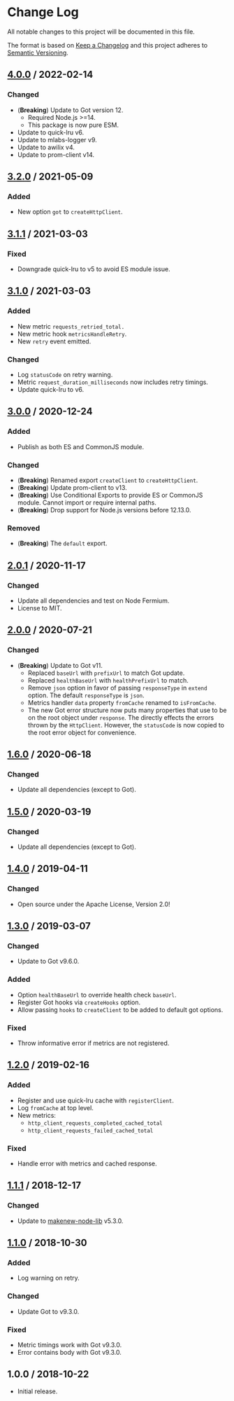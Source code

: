 # Change Log

All notable changes to this project will be documented in this file.

The format is based on [Keep a Changelog](https://keepachangelog.com/)
and this project adheres to [Semantic Versioning](https://semver.org/).

## [4.0.0] / 2022-02-14

### Changed

- (**Breaking**) Update to Got version 12.
    - Required Node.js >=14.
    - This package is now pure ESM.
- Update to quick-lru v6.
- Update to mlabs-logger v9.
- Update to awilix v4.
- Update to prom-client v14.

## [3.2.0] / 2021-05-09

### Added

- New option `got` to `createHttpClient`.

## [3.1.1] / 2021-03-03

### Fixed

- Downgrade quick-lru to v5 to avoid ES module issue.

## [3.1.0] / 2021-03-03

### Added

- New metric `requests_retried_total.`
- New metric hook `metricsHandleRetry`.
- New `retry` event emitted.

### Changed

- Log `statusCode` on retry warning.
- Metric `request_duration_milliseconds` now includes retry timings.
- Update quick-lru to v6.

## [3.0.0] / 2020-12-24

### Added

- Publish as both ES and CommonJS module.

### Changed

- (**Breaking**) Renamed export `createClient` to `createHttpClient`.
- (**Breaking**) Update prom-client to v13.
- (**Breaking**) Use Conditional Exports to provide ES or CommonJS module.
  Cannot import or require internal paths.
- (**Breaking**) Drop support for Node.js versions before 12.13.0.

### Removed

- (**Breaking**) The `default` export.

## [2.0.1] / 2020-11-17

### Changed

- Update all dependencies and test on Node Fermium.
- License to MIT.

## [2.0.0] / 2020-07-21

### Changed

- (**Breaking**) Update to Got v11.
  - Replaced `baseUrl` with `prefixUrl` to match Got update.
  - Replaced `healthBaseUrl` with `healthPrefixUrl` to match.
  - Remove `json` option in favor
    of passing `responseType` in `extend` option.
    The default `responseType` is `json`.
  - Metrics handler `data` property `fromCache` renamed to `isFromCache`.
  - The new Got error structure now puts many properties that use to be on the
    root object under `response`.
    The directly effects the errors thrown by the `HttpClient`.
    However, the `statusCode` is now copied to the root error object
    for convenience.

## [1.6.0] / 2020-06-18

### Changed

- Update all dependencies (except to Got).

## [1.5.0] / 2020-03-19

### Changed

- Update all dependencies (except to Got).

## [1.4.0] / 2019-04-11

### Changed

- Open source under the Apache License, Version 2.0!

## [1.3.0] / 2019-03-07

### Changed

- Update to Got v9.6.0.

### Added

- Option `healthBaseUrl` to override health check `baseUrl`.
- Register Got hooks via `createHooks` option.
- Allow passing `hooks` to `createClient` to be added to default got options.

### Fixed

- Throw informative error if metrics are not registered.

## [1.2.0] / 2019-02-16

### Added

- Register and use quick-lru cache with `registerClient`.
- Log `fromCache` at top level.
- New metrics:
  - `http_client_requests_completed_cached_total`
  - `http_client_requests_failed_cached_total`

### Fixed

- Handle error with metrics and cached response.

## [1.1.1] / 2018-12-17

### Changed

- Update to [makenew-node-lib] v5.3.0.

## [1.1.0] / 2018-10-30

### Added

- Log warning on retry.

### Changed

- Update Got to v9.3.0.

### Fixed

- Metric timings work with Got v9.3.0.
- Error contains body with Got v9.3.0.

## 1.0.0 / 2018-10-22

- Initial release.

[makenew-node-lib]: https://github.com/meltwater/makenew-node-lib

[Unreleased]: https://github.com/meltwater/mlabs-http/compare/v4.0.0...HEAD
[4.0.0]: https://github.com/meltwater/mlabs-http/compare/v3.2.0...v4.0.0
[3.2.0]: https://github.com/meltwater/mlabs-http/compare/v3.1.1...v3.2.0
[3.1.1]: https://github.com/meltwater/mlabs-http/compare/v3.1.0...v3.1.1
[3.1.0]: https://github.com/meltwater/mlabs-http/compare/v3.0.0...v3.1.0
[3.0.0]: https://github.com/meltwater/mlabs-http/compare/v2.0.1...v3.0.0
[2.0.1]: https://github.com/meltwater/mlabs-http/compare/v2.0.0...v2.0.1
[2.0.0]: https://github.com/meltwater/mlabs-http/compare/v1.6.0...v2.0.0
[1.6.0]: https://github.com/meltwater/mlabs-http/compare/v1.5.0...v1.6.0
[1.5.0]: https://github.com/meltwater/mlabs-http/compare/v1.4.0...v1.5.0
[1.4.0]: https://github.com/meltwater/mlabs-http/compare/v1.3.0...v1.4.0
[1.3.0]: https://github.com/meltwater/mlabs-http/compare/v1.2.0...v1.3.0
[1.2.0]: https://github.com/meltwater/mlabs-http/compare/v1.1.1...v1.2.0
[1.1.1]: https://github.com/meltwater/mlabs-http/compare/v1.1.0...v1.1.1
[1.1.0]: https://github.com/meltwater/mlabs-http/compare/v1.0.0...v1.1.0
